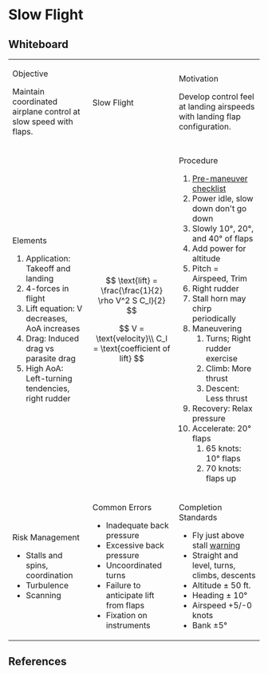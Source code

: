 # Slow Flight

## Whiteboard

<table className="maneuver-wb">

<tr>

<td className="wb-col-1">

<label>Objective</label>

Maintain coordinated airplane control at slow speed with flaps.

</td>

<td className="wb-col-2 maneuver-title">

<label className="maneuver-label">Slow Flight</label>
            
</td>

<td className="wb-col-3">

<label>Motivation</label>

Develop control feel at landing airspeeds with landing flap configuration.

</td>

</tr>

<tr>

<td className="wb-col-1">

<label>Elements</label>

1. Application: Takeoff and landing
2. 4-forces in flight
3. Lift equation: V decreases, AoA increases
4. Drag: Induced drag vs parasite drag
5. High AoA: Left-turning tendencies, right rudder  

</td>

<td className="wb-col-2">

$$
\text{lift} = \frac{\frac{1}{2} \rho V^2 S C_l}{2}
$$

$$
V = \text{velocity}\\
C_l = \text{coefficient of lift}
$$


</td>

<td className="wb-col-3">

<label>Procedure</label>

1. [Pre-maneuver checklist](/docs/lesson-plans/maneuvers/pre-maneuver-checklist)
2. Power idle, slow down don't go down
3. Slowly 10&deg;, 20&deg;, and 40&deg; of flaps
4. Add power for altitude
5. Pitch = Airspeed, Trim
6. Right rudder
7. Stall horn may chirp periodically
8. Maneuvering
   1. Turns; Right rudder exercise
   2. Climb: More thrust
   3. Descent: Less thrust
9. Recovery: Relax pressure
10. Accelerate: 20&deg; flaps
    1.  65 knots: 10&deg; flaps
    2.  70 knots: flaps up  

</td>

</tr>

<tr>

<td className="wb-col-1">

<label>Risk Management</label>

- Stalls and spins, coordination
- Turbulence
- Scanning

</td>

<td className="wb-col-2">

<label>Common Errors</label>

- Inadequate back pressure
- Excessive back pressure
- Uncoordinated turns
- Failure to anticipate lift from flaps
- Fixation on instruments

</td>

<td className="wb-col-3">

<label>Completion Standards</label>

- Fly just above stall <u>warning</u>
- Straight and level, turns, climbs, descents
- Altitude &pm; 50 ft.
- Heading &pm; 10&deg;
- Airspeed +5/-0 knots
- Bank &pm;5&deg;

</td>

</tr>

</table>

## References
